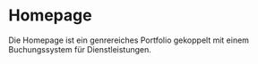 # Homepage

Die  Homepage ist ein genrereiches Portfolio gekoppelt mit einem Buchungssystem für Dienstleistungen.
